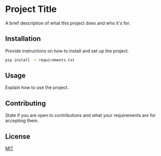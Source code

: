 # Project Title

A brief description of what this project does and who it's for.

## Installation

Provide instructions on how to install and set up the project.

```bash
pip install -r requirements.txt
```

## Usage

Explain how to use the project.

## Contributing

State if you are open to contributions and what your requirements are for accepting them.

## License

[MIT](https://choosealicense.com/licenses/mit/)
